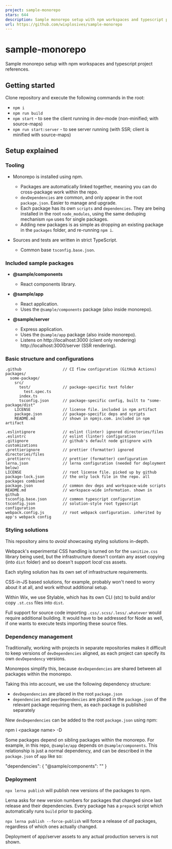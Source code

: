 ```yaml
---
project: sample-monorepo
stars: 644
description: Sample monorepo setup with npm workspaces and typescript project references
url: https://github.com/wixplosives/sample-monorepo
---
```


sample-monorepo
===============

Sample monorepo setup with npm workspaces and typescript project references.

Getting started
---------------

Clone repository and execute the following commands in the root:

-   `npm i`
-   `npm run build`
-   `npm start` - to see the client running in dev-mode (non-minified; with source-maps)
-   `npm run start:server` - to see server running (with SSR; client is minified with source-maps)

Setup explained
---------------

### Tooling

-   Monorepo is installed using npm.
    
    -   Packages are automatically linked together, meaning you can do cross-package work within the repo.
    -   `devDependencies` are common, and only appear in the root `package.json`. Easier to manage and upgrade.
    -   Each package has its own `scripts` and `dependencies`. They are being installed in the root `node_modules`, using the same deduping mechanism `npm` uses for single packages.
    -   Adding new packages is as simple as dropping an existing package in the `packages` folder, and re-running `npm i`.
-   Sources and tests are written in strict TypeScript.
    
    -   Common base `tsconfig.base.json`.

### Included sample packages

-   **@sample/components**
    
    -   React components library.
-   **@sample/app**
    
    -   React application.
    -   Uses the `@sample/components` package (also inside monorepo).
-   **@sample/server**
    
    -   Express application.
    -   Uses the `@sample/app` package (also inside monorepo).
    -   Listens on http://localhost:3000 (client only rendering) http://localhost:3000/server (SSR rendering).

### Basic structure and configurations

```
.github                  // CI flow configuration (GitHub Actions)
packages/
  some-package/
    src/
      test/              // package-specific test folder
        test.spec.ts
      index.ts
      tsconfig.json      // package-specific config, built to "some-package/dist"
    LICENSE              // license file. included in npm artifact
    package.json         // package-specific deps and scripts
    README.md            // shown in npmjs.com. included in npm artifact

.eslintignore            // eslint (linter) ignored directories/files
.eslintrc                // eslint (linter) configuration
.gitignore               // github's default node gitignore with customizations
.prettierignore          // prettier (formatter) ignored directories/files
.prettierrc              // prettier (formatter) configuration
lerna.json               // lerna configuration (needed for deployment below)
LICENSE                  // root license file. picked up by github
package-lock.json        // the only lock file in the repo. all packages combined
package.json             // common dev deps and workspace-wide scripts
README.md                // workspace-wide information. shown in github
tsconfig.base.json       // common typescript configuration
tsconfig.json            // solution-style root typescript configuration
webpack.config.js        // root webpack configuration. inherited by app's webpack config
```

### Styling solutions

This repository aims to _avoid_ showcasing styling solutions in-depth.

Webpack's experimental CSS handling is turned on for the `sanitize.css` library being used, but the infrastructure doesn't contain any asset copying (into `dist` folder) and so doesn't support _local_ css assets.

Each styling solution has its own set of infrastructure requirements.

CSS-in-JS based solutions, for example, probably won't need to worry about it at all, and work without additional setup.

Within Wix, we use Stylable, which has its own CLI (stc) to build and/or copy `.st.css` files into `dist`.

Full support for source code importing `.css/.scss/.less/.whatever` would require additional building. It would have to be addressed for Node as well, if one wants to execute tests importing these source files.

### Dependency management

Traditionally, working with projects in separate repositories makes it difficult to keep versions of `devDependencies` aligned, as each project can specify its own `devDependency` versions.

Monorepos simplify this, because `devDependencies` are shared between all packages within the monorepo.

Taking this into account, we use the following dependency structure:

-   `devDependencies` are placed in the root `package.json`
-   `dependencies` and `peerDependencies` are placed in the `package.json` of the relevant package requiring them, as each package is published separately

New `devDependencies` can be added to the root `package.json` using npm:

npm i <package name\> -D

Some packages depend on sibling packages within the monorepo. For example, in this repo, `@sample/app` depends on `@sample/components`. This relationship is just a normal dependency, and can be described in the `package.json` of `app` like so:

  "dependencies": {
    "@sample/components": "<package version>"
  }

### Deployment

`npx lerna publish` will publish new versions of the packages to npm.

Lerna asks for new version numbers for packages that changed since last release and their dependencies. Every package has a `prepack` script which automatically runs `build` prior to packing.

`npx lerna publish --force-publish` will force a release of _all_ packages, regardless of which ones actually changed.

Deployment of app/server assets to any actual production servers is not shown.
